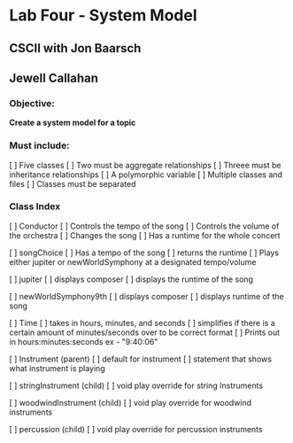 # Lab Four - System Model

## CSCII with Jon Baarsch

## Jewell Callahan

### Objective:

__Create a system model for a topic__

### Must include: 
[ ] Five classes
    [ ] Two must be aggregate relationships
    [ ] Threee must be inheritance relationships
[ ] A polymorphic variable
[ ] Multiple classes and files
[ ] Classes must be separated

### Class Index

[ ] Conductor
    [ ] Controls the tempo of the song
    [ ] Controls the volume of the orchestra
    [ ] Changes the song
    [ ] Has a runtime for the whole concert

[ ] songChoice
    [ ] Has a tempo of the song
    [ ] returns the runtime
    [ ] Plays either jupiter or newWorldSymphony at a designated tempo/volume

[ ] jupiter
    [ ] displays composer
    [ ] displays the runtime of the song

[ ] newWorldSymphony9th
    [ ] displays composer
    [ ] displays runtime of the song

[ ] Time
    [ ] takes in hours, minutes, and seconds
    [ ] simplifies if there is a certain amount of minutes/seconds over to be correct format
    [ ] Prints out in hours:minutes:seconds
        ex - "9:40:06"

[ ] Instrument (parent)
    [ ] default for instrument
    [ ] statement that shows what instrument is playing

[ ] stringInstrument (child)
    [ ] void play override for string Instruments

[ ] woodwindInstrument (child)
    [ ] void play override for woodwind instruments

[ ] percussion (child)
    [ ] void play override for percussion instruments
